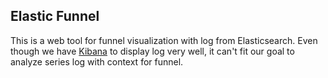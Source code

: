 ## Elastic Funnel

This is a web tool for funnel visualization with log from Elasticsearch. Even though we have [Kibana] to display log very well, 
it can't fit our goal to analyze series log with context for funnel.


[Kibana]:https://www.elastic.co/products/kibana